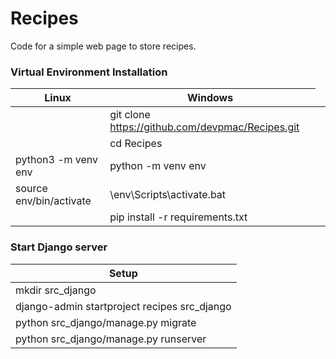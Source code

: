 # Recipes

Code for a simple web page to store recipes.

### Virtual Environment Installation

Linux | Windows |
--- | --- |
<td colspan=2> git clone https://github.com/devpmac/Recipes.git |
<td colspan=2> cd Recipes |
python3 -m venv env | python -m venv env |
source env/bin/activate | \env\Scripts\activate.bat |
<td colspan=2> pip install -r requirements.txt |


### Start Django server

Setup |
--- |
mkdir src_django |
django-admin startproject recipes src_django |
python src_django/manage.py migrate |
python src_django/manage.py runserver |
